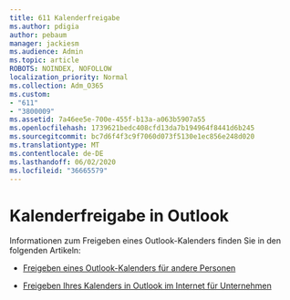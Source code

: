 ```yaml
---
title: 611 Kalenderfreigabe
ms.author: pdigia
author: pebaum
manager: jackiesm
ms.audience: Admin
ms.topic: article
ROBOTS: NOINDEX, NOFOLLOW
localization_priority: Normal
ms.collection: Adm_O365
ms.custom:
- "611"
- "3800009"
ms.assetid: 7a46ee5e-700e-455f-b13a-a063b5907a55
ms.openlocfilehash: 1739621bedc408cfd13da7b194964f8441d6b245
ms.sourcegitcommit: bc7d6f4f3c9f7060d073f5130e1ec856e248d020
ms.translationtype: MT
ms.contentlocale: de-DE
ms.lasthandoff: 06/02/2020
ms.locfileid: "36665579"
---
```

# <a name="calendar-sharing-in-outlook"></a>Kalenderfreigabe in Outlook

Informationen zum Freigeben eines Outlook-Kalenders finden Sie in den folgenden Artikeln:
  
- [Freigeben eines Outlook-Kalenders für andere Personen](https://support.office.com/article/353ed2c1-3ec5-449d-8c73-6931a0adab88)

- [Freigeben Ihres Kalenders in Outlook im Internet für Unternehmen](https://support.office.com/article/7ecef8ae-139c-40d9-bae2-a23977ee58d5)
